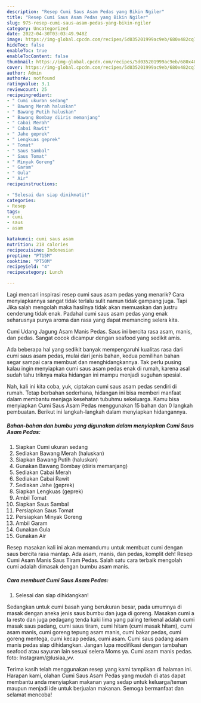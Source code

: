```yaml
---
description: "Resep Cumi Saus Asam Pedas yang Bikin Ngiler"
title: "Resep Cumi Saus Asam Pedas yang Bikin Ngiler"
slug: 975-resep-cumi-saus-asam-pedas-yang-bikin-ngiler
category: Uncategorized
date: 2022-04-30T03:03:49.948Z
image: https://img-global.cpcdn.com/recipes/5d035201999ac9eb/680x482cq70/cumi-saus-asam-pedas-foto-resep-utama.jpg
hideToc: false
enableToc: true
enableTocContent: false
thumbnail: https://img-global.cpcdn.com/recipes/5d035201999ac9eb/680x482cq70/cumi-saus-asam-pedas-foto-resep-utama.jpg
cover: https://img-global.cpcdn.com/recipes/5d035201999ac9eb/680x482cq70/cumi-saus-asam-pedas-foto-resep-utama.jpg
author: Admin
authorAv: notfound
ratingvalue: 3.1
reviewcount: 25
recipeingredient:
- " Cumi ukuran sedang"
- " Bawang Merah haluskan"
- " Bawang Putih haluskan"
- " Bawang Bombay diiris memanjang"
- " Cabai Merah"
- " Cabai Rawit"
- " Jahe geprek"
- " Lengkuas geprek"
- " Tomat"
- " Saus Sambal"
- " Saus Tomat"
- " Minyak Goreng"
- " Garam"
- " Gula"
- " Air"
recipeinstructions:

- "Selesai dan siap dinikmati!"
categories:
- Resep
tags:
- cumi
- saus
- asam

katakunci: cumi saus asam 
nutrition: 218 calories
recipecuisine: Indonesian
preptime: "PT15M"
cooktime: "PT50M"
recipeyield: "4"
recipecategory: Lunch

---
```



Lagi mencari inspirasi resep cumi saus asam pedas yang menarik? Cara menyiapkannya sangat tidak terlalu sulit namun tidak gampang juga. Tapi Jika salah mengolah maka hasilnya tidak akan memuaskan dan justru cenderung tidak enak. Padahal cumi saus asam pedas yang enak seharusnya punya aroma dan rasa yang dapat memancing selera kita.


Cumi Udang Jagung Asam Manis Pedas. Saus ini bercita rasa asam, manis, dan pedas. Sangat cocok dicampur dengan seafood yang sedikit amis.

Ada beberapa hal yang sedikit banyak mempengaruhi kualitas rasa dari cumi saus asam pedas, mulai dari jenis bahan, kedua pemilihan bahan segar sampai cara membuat dan menghidangkannya. Tak perlu pusing kalau ingin menyiapkan cumi saus asam pedas enak di rumah, karena asal sudah tahu triknya maka hidangan ini mampu menjadi suguhan spesial.


Nah, kali ini kita coba, yuk, ciptakan cumi saus asam pedas sendiri di rumah. Tetap berbahan sederhana, hidangan ini bisa memberi manfaat dalam membantu menjaga kesehatan tubuhmu sekeluarga. Kamu bisa menyiapkan Cumi Saus Asam Pedas menggunakan 15 bahan dan 0 langkah pembuatan. Berikut ini langkah-langkah dalam menyiapkan hidangannya.

<!--inarticleads1-->

##### Bahan-bahan dan bumbu yang digunakan dalam menyiapkan Cumi Saus Asam Pedas:

1. Siapkan  Cumi ukuran sedang
1. Sediakan  Bawang Merah (haluskan)
1. Siapkan  Bawang Putih (haluskan)
1. Gunakan  Bawang Bombay (diiris memanjang)
1. Sediakan  Cabai Merah
1. Sediakan  Cabai Rawit
1. Sediakan  Jahe (geprek)
1. Siapkan  Lengkuas (geprek)
1. Ambil  Tomat
1. Siapkan  Saus Sambal
1. Persiapkan  Saus Tomat
1. Persiapkan  Minyak Goreng
1. Ambil  Garam
1. Gunakan  Gula
1. Gunakan  Air


Resep masakan kali ini akan memandumu untuk membuat cumi dengan saus bercita rasa mantap. Ada asam, manis, dan pedas, komplit deh! Resep Cumi Asam Manis Saus Tiram Pedas. Salah satu cara terbaik mengolah cumi adalah dimasak dengan bumbu asam manis. 

<!--inarticleads2-->

##### Cara membuat Cumi Saus Asam Pedas:


1. Selesai dan siap dihidangkan!

Sedangkan untuk cumi basah yang berukuran besar, pada umumnya di masak dengan aneka jenis saus bumbu dan juga di goreng. Masakan cumi a la resto dan juga pedagang tenda kaki lima yang paling terkenal adalah cumi masak saus padang, cumi saus tiram, cumi hitam (cumi masak hitam), cumi asam manis, cumi goreng tepung asam manis, cumi bakar pedas, cumi goreng mentega, cumi kecap pedas, cumi asam. Cumi saus padang asam manis pedas siap dihidangkan. Jangan lupa modifikasi dengan tambahan seafood atau sayuran lain sesuai selera Moms ya. Cumi asam manis pedas. foto: Instagram/@lusiaa_vv. 

Terima kasih telah menggunakan resep yang kami tampilkan di halaman ini. Harapan kami, olahan Cumi Saus Asam Pedas yang mudah di atas dapat membantu anda menyiapkan makanan yang sedap untuk keluarga/teman maupun menjadi ide untuk berjualan makanan. Semoga bermanfaat dan selamat mencoba!
